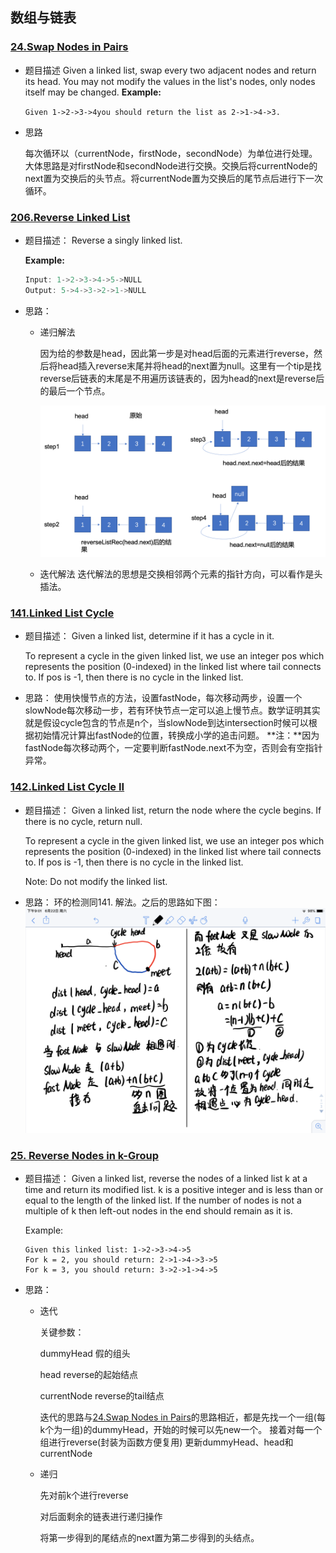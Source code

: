 ## 数组与链表
### [24.Swap Nodes in Pairs](https://leetcode.com/problems/swap-nodes-in-pairs/)

- 题目描述
  Given a linked list, swap every two adjacent nodes and return its head.
  You may not modify the values in the list's nodes, only nodes itself may be changed.
  **Example:**  

  ```Given 1->2->3->4you should return the list as 2->1->4->3.```

- 思路

  每次循环以（currentNode，firstNode，secondNode）为单位进行处理。大体思路是对firstNode和secondNode进行交换。交换后将currentNode的next置为交换后的头节点。将currentNode置为交换后的尾节点后进行下一次循环。

  

### [206.Reverse Linked List](https://leetcode.com/problems/reverse-linked-list/)

- 题目描述：
  Reverse a singly linked list.

  **Example:**

  ```java
  Input: 1->2->3->4->5->NULL
  Output: 5->4->3->2->1->NULL
  ```

- 思路：
  - 递归解法

    因为给的参数是head，因此第一步是对head后面的元素进行reverse，然后将head插入reverse末尾并将head的next置为null。这里有一个tip是找reverse后链表的末尾是不用遍历该链表的，因为head的next是reverse后的最后一个节点。

    ![](./pics/revese_rec.png)

  - 迭代解法
    迭代解法的思想是交换相邻两个元素的指针方向，可以看作是头插法。

### [141.Linked List Cycle](https://leetcode.com/problems/linked-list-cycle/)
- 题目描述：
  Given a linked list, determine if it has a cycle in it.

  To represent a cycle in the given linked list, we use an integer pos which represents the position (0-indexed) in the linked list where tail connects to. If pos is -1, then there is no cycle in the linked list.

- 思路：
  使用快慢节点的方法，设置fastNode，每次移动两步，设置一个slowNode每次移动一步，若有环快节点一定可以追上慢节点。数学证明其实就是假设cycle包含的节点是n个，当slowNode到达intersection时候可以根据初始情况计算出fastNode的位置，转换成小学的追击问题。
  **注：**因为fastNode每次移动两个，一定要判断fastNode.next不为空，否则会有空指针异常。
### [142.Linked List Cycle II](https://leetcode.com/problems/linked-list-cycle-ii/)

- 题目描述：
  Given a linked list, return the node where the cycle begins. If there is no cycle, return null.

  To represent a cycle in the given linked list, we use an integer pos which represents the position (0-indexed) in the linked list where tail connects to. If pos is -1, then there is no cycle in the linked list.

  Note: Do not modify the linked list.

- 思路：
  环的检测同141. 解法。之后的思路如下图：
  ![cycle_detect](./pics/cycle_detect.png)

### [25. Reverse Nodes in k-Group](https://leetcode.com/problems/reverse-nodes-in-k-group/)

- 题目描述：
  Given a linked list, reverse the nodes of a linked list k at a time and return its modified list.
  k is a positive integer and is less than or equal to the length of the linked list. If the number of nodes is not a multiple of k then left-out nodes in the end should remain as it is.

  Example:
  ```
  Given this linked list: 1->2->3->4->5
  For k = 2, you should return: 2->1->4->3->5
  For k = 3, you should return: 3->2->1->4->5
  ```

- 思路：
  - 迭代

    关键参数：

    dummyHead 假的组头

    head reverse的起始结点

    currentNode reverse的tail结点

    迭代的思路与[24.Swap Nodes in Pairs](https://leetcode.com/problems/swap-nodes-in-pairs/)的思路相近，都是先找一个一组(每k个为一组)的dummyHead，开始的时候可以先new一个。
    接着对每一个组进行reverse(封装为函数方便复用)
    更新dummyHead、head和currentNode

  - 递归

    先对前k个进行reverse

    对后面剩余的链表进行递归操作
    
    将第一步得到的尾结点的next置为第二步得到的头结点。




